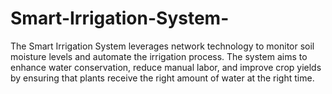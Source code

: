 # Smart-Irrigation-System-
The Smart Irrigation System leverages network technology to monitor soil moisture levels and automate the irrigation process. The system aims to enhance water conservation, reduce manual labor, and improve crop yields by ensuring that plants receive the right amount of water at the right time.
